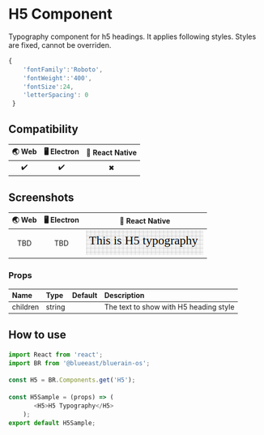 
# H5 Component

Typography component for h5 headings. It applies following styles. Styles are fixed, cannot be overriden.

```javascript
{
    'fontFamily':'Roboto',
    'fontWeight':'400',
    'fontSize':24,
    'letterSpacing': 0
 }
```

## Compatibility

| 🌏 Web | 🖥 Electron | 📱 React Native |
| :----: | :---------: | :-------------: |
| ✔️     | ✔️          | ✖               |

## Screenshots

| 🌏 Web | 🖥 Electron | 📱 React Native                       |
| :----: | :---------: | :-----------------------------------: |
| TBD    | TBD         | ![mobile image](./screenshots/H5.png) |

### Props

| Name     | Type   | Default | Description                            |
| :------- | :----- | :------ | :------------------------------------- |
| children | string |         | The text to show with H5 heading style |

## How to use

```javascript
import React from 'react';
import BR from '@blueeast/bluerain-os';

const H5 = BR.Components.get('H5');

const H5Sample = (props) => (
       <H5>H5 Typography</H5>
    );
export default H5Sample;
```